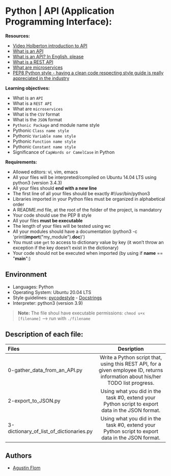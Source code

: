 # Python | API (Application Programming Interface):

**Resources:**

* [Video Holberton introduction to API](https://www.youtube.com/watch?v=-2kyU6-j8ZQ&ab_channel=Holberton)
* [What is an API](https://www.webopedia.com/definitions/api/)
* [What is an API? In English, please](https://www.freecodecamp.org/news/what-is-an-api-in-english-please-b880a3214a82/)
* [What is a REST API](https://www.sitepoint.com/rest-api/)
* [What are microservices](https://smartbear.com/solutions/microservices/)
* [PEP8 Python style - having a clean code respecting style guide is really appreciated in the industry](https://peps.python.org/pep-0008/)

**Learning objectives:**

* What is an ``API``
* What is a ``REST API``
* What are ``microservices``
* What is the ``CSV`` format
* What is the ``JSON`` format
* ``Pythonic Package`` and module name style
* Pythonic ``Class name style``
* Pythonic ``Variable name style``
* Pythonic ``Function name style``
* Pythonic ``Constant name style``
* Significance of ``CapWords or CamelCase`` in Python

**Requirements:**

* Allowed editors: vi, vim, emacs
* All your files will be interpreted/compiled on Ubuntu 14.04 LTS using python3 (version 3.4.3)
* All your files should **end with a new line**
* The first line of all your files should be exactly #!/usr/bin/python3
* Libraries imported in your Python files must be organized in alphabetical order
* A README.md file, at the root of the folder of the project, is mandatory
* Your code should use the PEP 8 style
* All your files **must be executable**
* The length of your files will be tested using wc
* All your modules should have a documentation (python3 -c 'print(__import__("my_module").__doc__)')
* You must use ``get`` to access to dictionary value by key (it won’t throw an exception if the key doesn’t exist in the dictionary)
* Your code should not be executed when imported (by using if __name__ == "__main__":)

## Environment

* Languages: Python
* Operating System: Ubuntu 20.04 LTS
* Style guidelines: [pycodestyle](https://pypi.org/project/pycodestyle/) - [Docstrings](https://sphinxcontrib-napoleon.readthedocs.io/en/latest/example_google.html)
* Interpreter: python3 (version 3.9)
 > **Note:** The file shoul have executable permissions: ``chmod u+x [filename]`` --> run with ``./filename``

## Description of each file:

| Files          |Desription
|:----------------|:-------------------------------:|
|0-gather_data_from_an_API.py |Write a Python script that, using this REST API, for a given employee ID, returns information about his/her TODO list progress.
|2-export_to_JSON.py |Using what you did in the task #0, extend your Python script to export data in the JSON format.
|3-dictionary_of_list_of_dictionaries.py |Using what you did in the task #0, extend your Python script to export data in the JSON format.

## Authors

* [Agustin Flom](https://github.com/agusfl)
